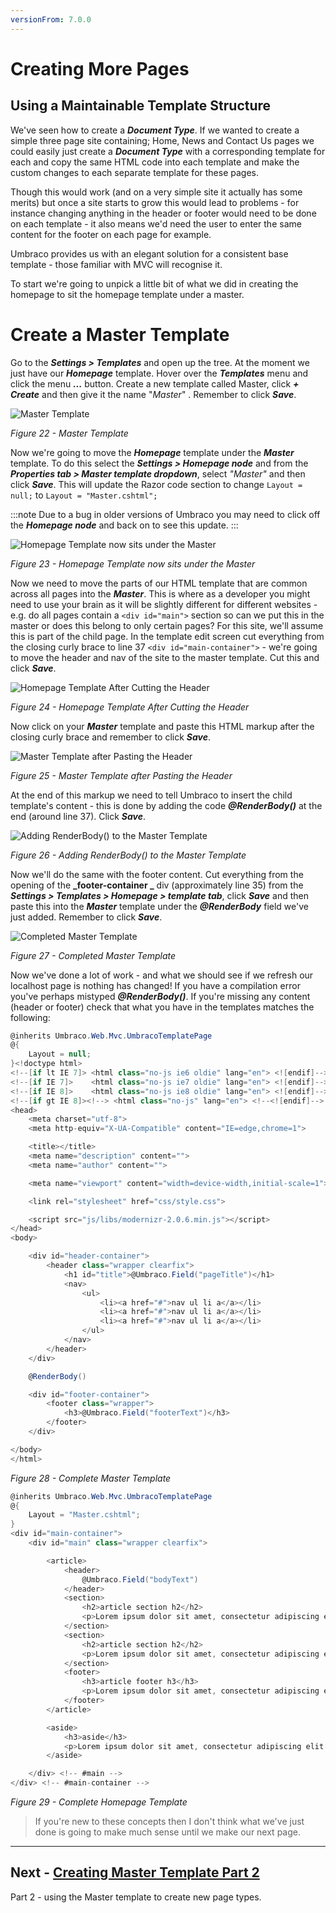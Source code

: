 ```yaml
---
versionFrom: 7.0.0
---
```

# Creating More Pages

## Using a Maintainable Template Structure

We've seen how to create a **_Document Type_**. If we wanted to create a simple three page site containing; Home, News and Contact Us pages we could easily just create a **_Document Type_** with a corresponding template for each and copy the same HTML code into each template and make the custom changes to each separate template for these pages.  

Though this would work (and on a very simple site it actually has some merits) but once a site starts to grow this would lead to problems - for instance changing anything in the header or footer would need to be done on each template - it also means we'd need the user to enter the same content for the footer on each page for example. 

Umbraco provides us with an elegant solution for a consistent base template - those familiar with MVC will recognise it. 

To start we're going to unpick a little bit of what we did in creating the homepage to sit the homepage template under a master. 


# Create a Master Template 


Go to the **_Settings > Templates_** and open up the tree.  At the moment we just have our **_Homepage_** template.  Hover over the **_Templates_** menu and click the menu **_..._** button. Create a new template called Master, click **_+ Create_** and then give it the name "_Master_" . Remember to click **_Save_**. 


![Master Template](images/figure-22-master-template.png)


*Figure 22 - Master Template*


Now we're going to move the **_Homepage_** template under the **_Master_** template. To do this select the **_Settings > Homepage node_** and from the **_Properties tab > Master template dropdown_**, select _"Master"_ and then click **_Save_**.  This will update the Razor code section to change `Layout = null;` to `Layout = "Master.cshtml";` 

:::note
Due to a bug in older versions of Umbraco you may need to click off the **_Homepage node_** and back on to see this update. 
:::

![Homepage Template now sits under the Master](images/figure-23-homepage-has-master-template.png)


*Figure 23 - Homepage Template now sits under the Master*


Now we need to move the parts of our HTML template that are common across all pages into the **_Master_**. This is where as a developer you might need to use your brain as it will be slightly different for different websites - e.g. do all pages contain a `<div id="main">` section so can we put this in the master or does this belong to only certain pages? For this site, we'll assume this is part of the child page. In the template edit screen cut everything from the closing curly brace to line 37 `<div id="main-container">` - we're going to move the header and nav of the site to the master template. Cut this and click **_Save_**. 


![Homepage Template After Cutting the Header](images/figure-24-homepage-after-cutting-the-header.png)


*Figure 24 - Homepage Template After Cutting the Header*


Now click on your **_Master_** template and paste this HTML markup after the closing curly brace and remember to click **_Save_**.


![Master Template after Pasting the Header](images/figure-25-master-template-with-header.png)

*Figure 25 - Master Template after Pasting the Header*


At the end of this markup we need to tell Umbraco to insert the child template's content - this is done by adding the code **_@RenderBody()_** at the end (around line 37). Click **_Save_**. 


![Adding RenderBody() to the Master Template](images/figure-26-adding-renderbody.png)


*Figure 26 - Adding RenderBody() to the Master Template*


Now we'll do the same with the footer content. Cut everything from the opening of the **_footer-container _** div (approximately line 35) from the **_Settings > Templates > Homepage > template tab_**, click **_Save_** and then paste this into the **_Master_** template under the **_@RenderBody_** field we've just added. Remember to click **_Save_**. 


![Completed Master Template](images/figure-27-master-template-complete.png)


*Figure 27 - Completed Master Template*


Now we've done a lot of work - and what we should see if we refresh our localhost page is nothing has changed!  If you have a compilation error you've perhaps mistyped **_@RenderBody()_**. If you're missing any content (header or footer) check that what you have in the templates matches the following:

```csharp
@inherits Umbraco.Web.Mvc.UmbracoTemplatePage
@{
    Layout = null;
}<!doctype html>
<!--[if lt IE 7]> <html class="no-js ie6 oldie" lang="en"> <![endif]-->
<!--[if IE 7]>    <html class="no-js ie7 oldie" lang="en"> <![endif]-->
<!--[if IE 8]>    <html class="no-js ie8 oldie" lang="en"> <![endif]-->
<!--[if gt IE 8]><!--> <html class="no-js" lang="en"> <!--<![endif]-->
<head>
    <meta charset="utf-8">
    <meta http-equiv="X-UA-Compatible" content="IE=edge,chrome=1">

    <title></title>
    <meta name="description" content="">
    <meta name="author" content="">

    <meta name="viewport" content="width=device-width,initial-scale=1">

    <link rel="stylesheet" href="css/style.css">

    <script src="js/libs/modernizr-2.0.6.min.js"></script>
</head>
<body>

    <div id="header-container">
        <header class="wrapper clearfix">
            <h1 id="title">@Umbraco.Field("pageTitle")</h1>
            <nav>
                <ul>
                    <li><a href="#">nav ul li a</a></li>
                    <li><a href="#">nav ul li a</a></li>
                    <li><a href="#">nav ul li a</a></li>
                </ul>
            </nav>
        </header>
    </div>

    @RenderBody()

    <div id="footer-container">
        <footer class="wrapper">
            <h3>@Umbraco.Field("footerText")</h3>
        </footer>
    </div>

</body>
</html>
```

*Figure 28 - Complete Master Template*

```csharp
@inherits Umbraco.Web.Mvc.UmbracoTemplatePage
@{
    Layout = "Master.cshtml";
}
<div id="main-container">
    <div id="main" class="wrapper clearfix">

        <article>
            <header>
                @Umbraco.Field("bodyText")
            </header>
            <section>
                <h2>article section h2</h2>
                <p>Lorem ipsum dolor sit amet, consectetur adipiscing elit. Aliquam sodales urna non odio egestas tempor. Nunc vel vehicula ante. Etiam bibendum iaculis libero, eget molestie nisl pharetra in. In semper consequat est, eu porta velit mollis nec. Curabitur posuere enim eget turpis feugiat tempor. Etiam ullamcorper lorem dapibus velit suscipit ultrices. Proin in est sed erat facilisis pharetra.</p>
            </section>
            <section>
                <h2>article section h2</h2>
                <p>Lorem ipsum dolor sit amet, consectetur adipiscing elit. Aliquam sodales urna non odio egestas tempor. Nunc vel vehicula ante. Etiam bibendum iaculis libero, eget molestie nisl pharetra in. In semper consequat est, eu porta velit mollis nec. Curabitur posuere enim eget turpis feugiat tempor. Etiam ullamcorper lorem dapibus velit suscipit ultrices. Proin in est sed erat facilisis pharetra.</p>
            </section>
            <footer>
                <h3>article footer h3</h3>
                <p>Lorem ipsum dolor sit amet, consectetur adipiscing elit. Aliquam sodales urna non odio egestas tempor. Nunc vel vehicula ante. Etiam bibendum iaculis libero, eget molestie nisl pharetra in. In semper consequat est, eu porta velit mollis nec. Curabitur posuere enim eget turpis feugiat tempor.</p>
            </footer>
        </article>

        <aside>
            <h3>aside</h3>
            <p>Lorem ipsum dolor sit amet, consectetur adipiscing elit. Aliquam sodales urna non odio egestas tempor. Nunc vel vehicula ante. Etiam bibendum iaculis libero, eget molestie nisl pharetra in. In semper consequat est, eu porta velit mollis nec. Curabitur posuere enim eget turpis feugiat tempor. Etiam ullamcorper lorem dapibus velit suscipit ultrices.</p>
        </aside>

    </div> <!-- #main -->
</div> <!-- #main-container -->
```

*Figure 29 - Complete Homepage Template*


>If you're new to these concepts then I don't think what we've just done is going to make much sense until we make our next page. 


---
## Next - [Creating Master Template Part 2](Creating-Master-Template-Part-2)
Part 2 - using the Master template to create new page types. 
